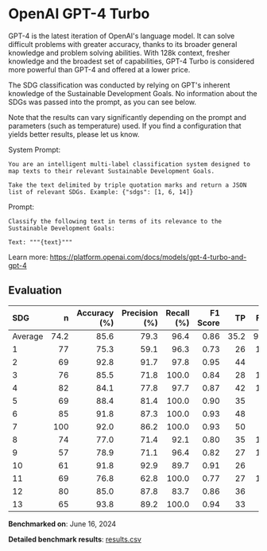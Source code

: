 # OpenAI GPT-4 Turbo

GPT-4 is the latest iteration of OpenAI's language model. It can solve
difficult problems with greater accuracy, thanks to its broader general
knowledge and problem solving abilities. With 128k context, fresher knowledge
and the broadest set of capabilities, GPT-4 Turbo is considered more powerful
than GPT-4 and offered at a lower price.

The SDG classification was conducted by relying on GPT's inherent knowledge of
the Sustainable Development Goals. No information about the SDGs was passed
into the prompt, as you can see below.

Note that the results can vary significantly depending on the prompt and
parameters (such as temperature) used. If you find a configuration that yields
better results, please let us know.

System Prompt:

```
You are an intelligent multi-label classification system designed to map texts to their relevant Sustainable Development Goals.

Take the text delimited by triple quotation marks and return a JSON list of relevant SDGs. Example: {"sdgs": [1, 6, 14]}
```

Prompt:

```
Classify the following text in terms of its relevance to the Sustainable Development Goals:

Text: """{text}"""
```


Learn more: https://platform.openai.com/docs/models/gpt-4-turbo-and-gpt-4

## Evaluation

| SDG     |    n |   Accuracy (%) |   Precision (%) |   Recall (%) |   F1 Score |   TP |   FP |   TN |   FN |
|:--------|-----:|---------------:|----------------:|-------------:|-----------:|-----:|-----:|-----:|-----:|
| Average | 74.2 |           85.6 |            79.3 |         96.4 |       0.86 | 35.2 |  9.2 | 28.5 |  1.3 |
| 1       |   77 |           75.3 |            59.1 |         96.3 |       0.73 |   26 |   18 |   32 |    1 |
| 2       |   69 |           92.8 |            91.7 |         97.8 |       0.95 |   44 |    4 |   20 |    1 |
| 3       |   76 |           85.5 |            71.8 |        100.0 |       0.84 |   28 |   11 |   37 |    0 |
| 4       |   82 |           84.1 |            77.8 |         97.7 |       0.87 |   42 |   12 |   27 |    1 |
| 5       |   69 |           88.4 |            81.4 |        100.0 |       0.90 |   35 |    8 |   26 |    0 |
| 6       |   85 |           91.8 |            87.3 |        100.0 |       0.93 |   48 |    7 |   30 |    0 |
| 7       |  100 |           92.0 |            86.2 |        100.0 |       0.93 |   50 |    8 |   42 |    0 |
| 8       |   74 |           77.0 |            71.4 |         92.1 |       0.80 |   35 |   14 |   22 |    3 |
| 9       |   57 |           78.9 |            71.1 |         96.4 |       0.82 |   27 |   11 |   18 |    1 |
| 10      |   61 |           91.8 |            92.9 |         89.7 |       0.91 |   26 |    2 |   30 |    3 |
| 11      |   69 |           76.8 |            62.8 |        100.0 |       0.77 |   27 |   16 |   26 |    0 |
| 12      |   80 |           85.0 |            87.8 |         83.7 |       0.86 |   36 |    5 |   32 |    7 |
| 13      |   65 |           93.8 |            89.2 |        100.0 |       0.94 |   33 |    4 |   28 |    0 |

**Benchmarked on**: June 16, 2024

**Detailed benchmark results**: [results.csv](results.csv)
